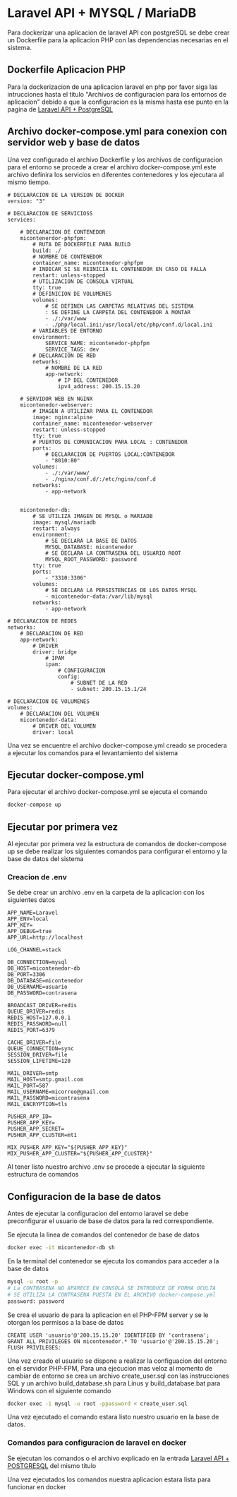 # Laravel API + MYSQL / MariaDB

Para dockerizar una aplicacion de laravel API con postgreSQL se debe crear un Dockerfile para la aplicacion PHP con las dependencias necesarias en el sistema.

## Dockerfile Aplicacion PHP

Para la dockerizacion de una aplicacion laravel en php por favor siga las intrucciones hasta el titulo "Archivos de configuracion para los entornos de aplicacion" debido a que la configuracion es la misma hasta ese punto en la pagina de [Laravel API + PostgreSQL](laravel-postgres)

## Archivo docker-compose.yml para conexion con servidor web y base de datos

Una vez configurado el archivo Dockerfile y los archivos de configuracion para el entorno se procede a crear el archivo docker-compose.yml este archivo definira los servicios en diferentes contenedores y los ejecutara al mismo tiempo.

``` docker
# DECLARACION DE LA VERSION DE DOCKER
version: "3"

# DECLARACION DE SERVICIOSS
services:

    # DECLARACION DE CONTENEDOR
    micontenerdor-phpfpm:
        # RUTA DE DOCKERFILE PARA BUILD
        build: ./
        # NOMBRE DE CONTENEDOR
        container_name: micontenedor-phpfpm
        # INDICAR SI SE REINICIA EL CONTENEDOR EN CASO DE FALLA
        restart: unless-stopped
        # UTILIZACION DE CONSOLA VIRTUAL
        tty: true
        # DEFINICION DE VOLUMENES
        volumes:
            # SE DEFINEN LAS CARPETAS RELATIVAS DEL SISTEMA 
            : SE DEFINE LA CARPETA DEL CONTENEDOR A MONTAR
            - ./:/var/www
            - ./php/local.ini:/usr/local/etc/php/conf.d/local.ini
        # VARIABLES DE ENTORNO
        environment:
            SERVICE_NAME: micontenedor-phpfpm
            SERVICE_TAGS: dev
        # DECLARACION DE RED
        networks:
            # NOMBRE DE LA RED
            app-network:
                # IP DEL CONTENEDOR
                ipv4_address: 200.15.15.20
    
    # SERVIDOR WEB EN NGINX
    micontenedor-webserver:
        # IMAGEN A UTILIZAR PARA EL CONTENEDOR
        image: nginx:alpine
        container_name: micontenedor-webserver
        restart: unless-stopped
        tty: true
        # PUERTOS DE COMUNICACION PARA LOCAL : CONTENEDOR
        ports:
            # DECLARACION DE PUERTOS LOCAL:CONTENEDOR
            - "8010:80"
        volumes:
            - ./:/var/www/
            - ./nginx/conf.d/:/etc/nginx/conf.d
        networks:
            - app-network

    
    micontenedor-db:
        # SE UTILIZA IMAGEN DE MYSQL o MARIADB
        image: mysql/mariadb
        restart: always
        environment:
            # SE DECLARA LA BASE DE DATOS
            MYSQL_DATABASE: micontenedor
            # SE DECLARA LA CONTRASENA DEL USUARIO ROOT
            MYSQL_ROOT_PASSWORD: password
        tty: true
        ports:
            - "3310:3306"
        volumes:
            # SE DECLARA LA PERSISTENCIAS DE LOS DATOS MYSQL
            - micontenedor-data:/var/lib/mysql
        networks:
            - app-network

# DECLARACION DE REDES
networks:
    # DECLARACION DE RED
    app-network:
        # DRIVER
        driver: bridge
            # IPAM
            ipam:
                # CONFIGURACION
                config:
                    # SUBNET DE LA RED
                    - subnet: 200.15.15.1/24

# DECLARACION DE VOLUMENES
volumes:
    # DECLARACION DEL VOLUMEN
    micontenedor-data:
        # DRIVER DEL VOLUMEN
        driver: local

```

Una vez se encuentre el archivo docker-compose.yml creado se procedera a ejecutar los comandos para el levantamiento del sistema

## Ejecutar docker-compose.yml

Para ejecutar el archivo docker-compose.yml se ejecuta el comando

``` bash
docker-compose up
```


## Ejecutar por primera vez

Al ejecutar por primera vez la estructura de comandos de docker-compose up se debe realizar los siguientes comandos para configurar el entorno y la base de datos del sistema

### Creacion de .env

Se debe crear un archivo .env en la carpeta de la aplicacion con los siguientes datos

```
APP_NAME=Laravel
APP_ENV=local
APP_KEY=
APP_DEBUG=true
APP_URL=http://localhost

LOG_CHANNEL=stack

DB_CONNECTION=mysql
DB_HOST=micontenedor-db
DB_PORT=3306
DB_DATABASE=micontenedor
DB_USERNAME=usuario
DB_PASSWORD=contrasena

BROADCAST_DRIVER=redis
QUEUE_DRIVER=redis
REDIS_HOST=127.0.0.1
REDIS_PASSWORD=null
REDIS_PORT=6379

CACHE_DRIVER=file
QUEUE_CONNECTION=sync
SESSION_DRIVER=file
SESSION_LIFETIME=120

MAIL_DRIVER=smtp
MAIL_HOST=smtp.gmail.com
MAIL_PORT=587
MAIL_USERNAME=micorreo@gmail.com
MAIL_PASSWORD=micontrasena
MAIL_ENCRYPTION=tls

PUSHER_APP_ID=
PUSHER_APP_KEY=
PUSHER_APP_SECRET=
PUSHER_APP_CLUSTER=mt1

MIX_PUSHER_APP_KEY="${PUSHER_APP_KEY}"
MIX_PUSHER_APP_CLUSTER="${PUSHER_APP_CLUSTER}"

```

Al tener listo nuestro archivo .env se procede a ejecutar la siguiente estructura de comandos

## Configuracion de la base de datos

Antes de ejecutar la configuracion del entorno laravel se debe preconfigurar el usuario de base de datos para la red correspondiente.

Se ejecuta la linea de comandos del contenedor de base de datos
``` bash
docker exec -it micontenedor-db sh
```

En la terminal del contenedor se ejecuta los comandos para acceder a la base de datos
``` sh
mysql -u root -p
# La CONTRASENA NO APARECE EN CONSOLA SE INTRODUCE DE FORMA OCULTA
# SE UTILIZA LA CONTRASENA PUESTA EN EL ARCHIVO docker-compose.yml
password: password
```

Se crea el usuario de para la aplicacion en el PHP-FPM server y se le otorgan los permisos a la base de datos

``` mariadb
CREATE USER 'usuario'@'200.15.15.20' IDENTIFIED BY 'contrasena';
GRANT ALL PRIVILEGES ON micontenedor.* TO 'usuario'@'200.15.15.20';
FLUSH PRIVILEGES:
```

Una vez creado el usuario se dispone a realizar la configuacion del entorno en el servidor PHP-FPM, Para una ejecucion mas veloz al momento de cambiar de entorno se crea un archivo create_user.sql con las instrucciones SQL y un archivo build_database.sh para Linus y build_database.bat para Windows con el siguiente comando

```sh
docker exec -i mysql -u root -ppassword < create_user.sql
```

Una vez ejecutado el comando estara listo nuestro usuario en la base de datos.

### Comandos para configuracion de laravel en docker

Se ejecutan los comandos o el archivo explicado en la entrada [Laravel API + POSTGRESQL](laravel-postgres#comandos-para-configuracion-de-laravel-en-docker) del mismo titulo

Una vez ejecutados los comandos nuestra aplicacion estara lista para funcionar en docker